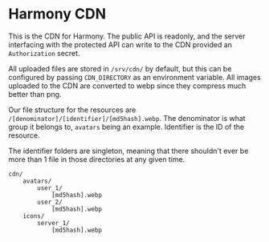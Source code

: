 # Harmony CDN

This is the CDN for Harmony. The public API is readonly, and the server interfacing with the protected API can write to the CDN provided an `Authorization` secret.

All uploaded files are stored in `/srv/cdn/` by default, but this can be configured by passing `CDN_DIRECTORY` as an environment variable. All images uploaded to the CDN are converted to webp since they compress much better than png.

Our file structure for the resources are `/[denominator]/[identifier]/[md5hash].webp`. The denominator is what group it belongs to, `avatars` being an example. Identifier is the ID of the resource.

The identifier folders are singleton, meaning that there shouldn't ever be more than 1 file in those directories at any given time.

```
cdn/
    avatars/
        user_1/
            [md5hash].webp
        user_2/
            [md5hash].webp
    icons/
        server_1/
            [md5hash].webp
```

